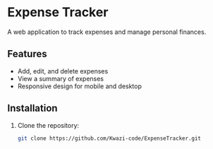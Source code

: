 # Expense Tracker

A web application to track expenses and manage personal finances.

## Features

- Add, edit, and delete expenses
- View a summary of expenses
- Responsive design for mobile and desktop

## Installation

1. Clone the repository:
   ```bash
   git clone https://github.com/Kwazi-code/ExpenseTracker.git
